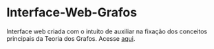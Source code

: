 # Interface-Web-Grafos
Interface web criada com o intuito de auxiliar na fixação dos conceitos principais da Teoria dos Grafos.
Acesse <a href="https://teoriagrafos-lucasherlon.netlify.app/"> aqui</a>.
